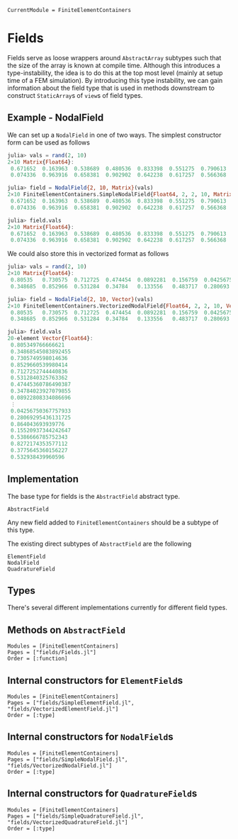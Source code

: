 ```@meta
CurrentModule = FiniteElementContainers
```

# Fields
Fields serve as loose wrappers around ```AbstractArray``` subtypes such that the size of the array is known at compile time. Although this introduces a type-instability, the idea is to do this at the top most level (mainly at setup time of a FEM simulation). By introducing this type instability, we can gain information about the field type that is used in methods downstream to construct ```StaticArray```s of ```view```s of field types.

## Example - NodalField
We can set up a ```NodalField``` in one of two ways. The simplest constructor form can be used as follows
```julia
julia> vals = rand(2, 10)
2×10 Matrix{Float64}:
 0.671652  0.163963  0.538689  0.480536  0.833398  0.551275  0.790613  0.609717  0.383385  0.0387093
 0.074336  0.963916  0.658381  0.902902  0.642238  0.617257  0.566368  0.71399   0.493144  0.153415

julia> field = NodalField{2, 10, Matrix}(vals)
2×10 FiniteElementContainers.SimpleNodalField{Float64, 2, 2, 10, Matrix{Float64}}:
 0.671652  0.163963  0.538689  0.480536  0.833398  0.551275  0.790613  0.609717  0.383385  0.0387093
 0.074336  0.963916  0.658381  0.902902  0.642238  0.617257  0.566368  0.71399   0.493144  0.153415

julia> field.vals
2×10 Matrix{Float64}:
 0.671652  0.163963  0.538689  0.480536  0.833398  0.551275  0.790613  0.609717  0.383385  0.0387093
 0.074336  0.963916  0.658381  0.902902  0.642238  0.617257  0.566368  0.71399   0.493144  0.153415

```

We could also store this in vectorized format as follows

```julia
julia> vals = rand(2, 10)
2×10 Matrix{Float64}:
 0.80535   0.730575  0.712725  0.474454  0.0892281  0.156759  0.0425675  0.864044  0.538667  0.377565
 0.348685  0.852966  0.531284  0.34784   0.133556   0.483717  0.280693   0.155209  0.827217  0.532938

julia> field = NodalField{2, 10, Vector}(vals)
2×10 FiniteElementContainers.VectorizedNodalField{Float64, 2, 2, 10, Vector{Float64}}:
 0.80535   0.730575  0.712725  0.474454  0.0892281  0.156759  0.0425675  0.864044  0.538667  0.377565
 0.348685  0.852966  0.531284  0.34784   0.133556   0.483717  0.280693   0.155209  0.827217  0.532938

julia> field.vals
20-element Vector{Float64}:
 0.805349766666621
 0.34868545083892455
 0.7305749598014636
 0.8529660539980414
 0.7127252744440836
 0.5312840325763362
 0.47445360786490387
 0.34784023927079855
 0.08922808334086696
 ⋮
 0.04256750367757933
 0.28069295436131725
 0.864043693939776
 0.15520937344242647
 0.5386666785752343
 0.8272174353577112
 0.3775645360156227
 0.532938439960596

```

## Implementation
The base type for fields is the ```AbstractField``` abstract type. 

```@docs
AbstractField
```

Any new field added to ```FiniteElementContainers``` should be a subtype of this type.

The existing direct subtypes of ```AbstractField``` are the following

```@docs
ElementField
NodalField
QuadratureField
```

## Types
There's several different implementations currently for different field types.

## Methods on ```AbstractField```
```@autodocs
Modules = [FiniteElementContainers]
Pages = ["fields/Fields.jl"]
Order = [:function]
```

## Internal constructors for ```ElementField```s
```@autodocs
Modules = [FiniteElementContainers]
Pages = ["fields/SimpleElementField.jl", "fields/VectorizedElementField.jl"]
Order = [:type]
```

## Internal constructors for ```NodalField```s
```@autodocs
Modules = [FiniteElementContainers]
Pages = ["fields/SimpleNodalField.jl", "fields/VectorizedNodalField.jl"]
Order = [:type]
```

## Internal constructors for ```QuadratureField```s
```@autodocs
Modules = [FiniteElementContainers]
Pages = ["fields/SimpleQuadratureField.jl", "fields/VectorizedQuadratureField.jl"]
Order = [:type]
```